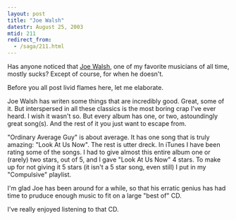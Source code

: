 ```yaml
---
layout: post
title: "Joe Walsh"
datestr: August 25, 2003
mtid: 211
redirect_from:
  - /saga/211.html
---
```


Has anyone noticed that [Joe Walsh](http://www.joewalsh.com/), one of my favorite musicians of all time, mostly sucks?  Except of course, for when he doesn't.

Before you all post livid flames here, let me elaborate.

Joe Walsh has writen some things that are incredibly good.  Great, some of it.  But interspersed in all these classics is the most boring crap I've ever heard.  I wish it wasn't so.  But every album has one, or two, astoundingly great song(s).  And the rest of it you just want to escape from.

"Ordinary Average Guy" is about average.  It has one song that is truly amazing: "Look At Us Now".  The rest is utter dreck.  In iTunes I have been rating some of the songs.  I had to give almost this entire album one or (rarely) two stars, out of 5, and I gave "Look At Us Now" 4 stars.  To make up for not giving it 5 stars (it isn't a 5 star song, even still) I put in my "Compulsive" playlist.

I'm glad Joe has been around for a while, so that his erratic genius has had time to pruduce enough music to fit on a large "best of" CD.

I've really enjoyed listening to that CD.

